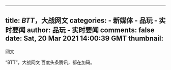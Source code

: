 
---
title: _BTT_，大战网文
categories: 
    - 新媒体
    - 品玩 - 实时要闻
author: 品玩 - 实时要闻
comments: false
date: Sat, 20 Mar 2021 14:00:39 GMT
thumbnail: 
---

<div>   
网文


“BTT”，大战网文
百度头条腾讯，都在加码。
  
</div>
            